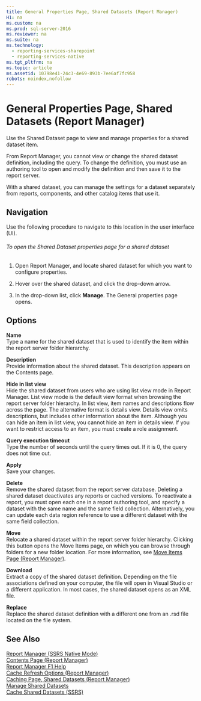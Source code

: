 ```yaml
---
title: General Properties Page, Shared Datasets (Report Manager)
H1: na
ms.custom: na
ms.prod: sql-server-2016
ms.reviewer: na
ms.suite: na
ms.technology: 
  - reporting-services-sharepoint
  - reporting-services-native
ms.tgt_pltfrm: na
ms.topic: article
ms.assetid: 10798e41-24c3-4e69-893b-7ee6af7fc958
robots: noindex,nofollow
---
```

# General Properties Page, Shared Datasets (Report Manager)
  Use the Shared Dataset page to view and manage properties for a shared dataset item.  
  
 From Report Manager, you cannot view or change the shared dataset definition, including the query. To change the definition, you must use an authoring tool to open and modify the definition and then save it to the report server.  
  
 With a shared dataset, you can manage the settings for a dataset separately from reports, components, and other catalog items that use it.  
  
## Navigation  
 Use the following procedure to navigate to this location in the user interface (UI).  
  
###### To open the Shared Dataset properties page for a shared dataset  
  
1.  Open Report Manager, and locate shared dataset for which you want to configure properties.  
  
2.  Hover over the shared dataset, and click the drop-down arrow.  
  
3.  In the drop-down list, click **Manage**. The General properties page opens.  
  
## Options  
 **Name**  
 Type a name for the shared dataset that is used to identify the item within the report server folder hierarchy.  
  
 **Description**  
 Provide information about the shared dataset. This description appears on the Contents page.  
  
 **Hide in list view**  
 Hide the shared dataset from users who are using list view mode in Report Manager. List view mode is the default view format when browsing the report server folder hierarchy. In list view, item names and descriptions flow across the page. The alternative format is details view. Details view omits descriptions, but includes other information about the item. Although you can hide an item in list view, you cannot hide an item in details view. If you want to restrict access to an item, you must create a role assignment.  
  
 **Query execution timeout**  
 Type the number of seconds until the query times out. If it is 0, the query does not time out.  
  
 **Apply**  
 Save your changes.  
  
 **Delete**  
 Remove the shared dataset from the report server database. Deleting a shared dataset deactivates any reports or cached versions. To reactivate a report, you must open each one in a report authoring tool, and specify a dataset with the same name and the same field collection. Alternatively, you can update each data region reference to use a different dataset with the same field collection.  
  
 **Move**  
 Relocate a shared dataset within the report server folder hierarchy. Clicking this button opens the Move Items page, on which you can browse through folders for a new folder location. For more information, see [Move Items Page &#40;Report Manager&#41;](../../Topics/TopicNameNotContainA/Move-Items-Page--Report-Manager-.md).  
  
 **Download**  
 Extract a copy of the shared dataset definition. Depending on the file associations defined on your computer, the file will open in Visual Studio or a different application. In most cases, the shared dataset opens as an XML file.  
  
 **Replace**  
 Replace the shared dataset definition with a different one from an .rsd file located on the file system.  
  
## See Also  
 [Report Manager  &#40;SSRS Native Mode&#41;](../../Topics/TopicNameNotContainA/Report-Manager---SSRS-Native-Mode-.md)   
 [Contents Page &#40;Report Manager&#41;](../../Topics/TopicNameNotContainA/Contents-Page--Report-Manager-.md)   
 [Report Manager F1 Help](../../Topics/TopicNameNotContainA/Report-Manager-F1-Help.md)   
 [Cache Refresh Options &#40;Report Manager&#41;](../../Topics/TopicNameNotContainA/Cache-Refresh-Options--Report-Manager-.md)   
 [Caching Page, Shared Datasets &#40;Report Manager&#41;](../../Topics/TopicNameNotContainA/Caching-Page--Shared-Datasets--Report-Manager-.md)   
 [Manage Shared Datasets](../../Topics/TopicNameNotContainA/Manage-Shared-Datasets.md)   
 [Cache Shared Datasets &#40;SSRS&#41;](../../Topics/TopicNameNotContainA/Cache-Shared-Datasets--SSRS-.md)  
  
  